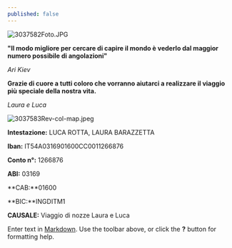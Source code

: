 ```yaml
---
published: false
---
```

![3037582Foto.JPG]({{site.baseurl}}/images/3037582Foto.JPG)

**"Il modo migliore per cercare di capire il mondo è vederlo dal maggior numero possibile di angolazioni"** 

_Ari Kiev_ 

**Grazie di cuore a tutti coloro che vorranno aiutarci a realizzare il viaggio più speciale della nostra vita.**

_Laura e Luca_


![3037583Rev-col-map.jpeg]({{site.baseurl}}/images/3037583Rev-col-map.jpeg)



**Intestazione:** LUCA ROTTA, LAURA BARAZZETTA

**Iban:** IT54A0316901600CC0011266876

**Conto n°:** 1266876

**ABI:** 03169

**CAB:**01600

**BIC:**INGDITM1

**CAUSALE:** Viaggio di nozze Laura e Luca


Enter text in [Markdown](http://daringfireball.net/projects/markdown/). Use the toolbar above, or click the **?** button for formatting help.
